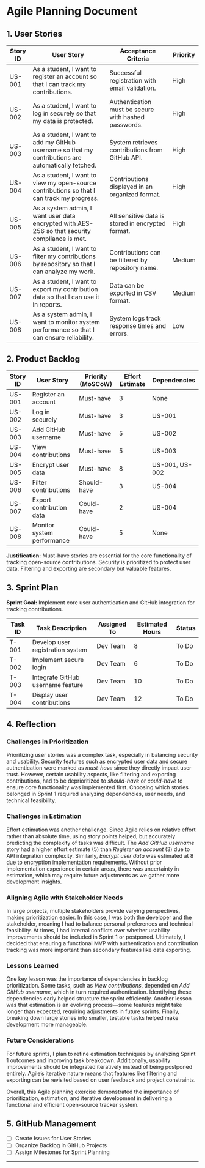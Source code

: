 # Agile Planning Document

## 1. User Stories

| Story ID | User Story | Acceptance Criteria | Priority |
|----------|-----------|----------------------|----------|
| US-001   | As a student, I want to register an account so that I can track my contributions. | Successful registration with email validation. | High |
| US-002   | As a student, I want to log in securely so that my data is protected. | Authentication must be secure with hashed passwords. | High |
| US-003   | As a student, I want to add my GitHub username so that my contributions are automatically fetched. | System retrieves contributions from GitHub API. | High |
| US-004   | As a student, I want to view my open-source contributions so that I can track my progress. | Contributions displayed in an organized format. | High |
| US-005   | As a system admin, I want user data encrypted with AES-256 so that security compliance is met. | All sensitive data is stored in encrypted format. | High |
| US-006   | As a student, I want to filter my contributions by repository so that I can analyze my work. | Contributions can be filtered by repository name. | Medium |
| US-007   | As a student, I want to export my contribution data so that I can use it in reports. | Data can be exported in CSV format. | Medium |
| US-008   | As a system admin, I want to monitor system performance so that I can ensure reliability. | System logs track response times and errors. | Low |

## 2. Product Backlog

| Story ID | User Story | Priority (MoSCoW) | Effort Estimate | Dependencies |
|----------|-----------|------------------|----------------|--------------|
| US-001   | Register an account | Must-have | 3 | None |
| US-002   | Log in securely | Must-have | 3 | US-001 |
| US-003   | Add GitHub username | Must-have | 5 | US-002 |
| US-004   | View contributions | Must-have | 5 | US-003 |
| US-005   | Encrypt user data | Must-have | 8 | US-001, US-002 |
| US-006   | Filter contributions | Should-have | 3 | US-004 |
| US-007   | Export contribution data | Could-have | 2 | US-004 |
| US-008   | Monitor system performance | Could-have | 5 | None |

**Justification:** Must-have stories are essential for the core functionality of tracking open-source contributions. Security is prioritized to protect user data. Filtering and exporting are secondary but valuable features.

## 3. Sprint Plan

**Sprint Goal:** Implement core user authentication and GitHub integration for tracking contributions.

| Task ID  | Task Description | Assigned To | Estimated Hours | Status |
|----------|-----------------|-------------|----------------|--------|
| T-001    | Develop user registration system | Dev Team | 8 | To Do |
| T-002    | Implement secure login | Dev Team | 6 | To Do |
| T-003    | Integrate GitHub username feature | Dev Team | 10 | To Do |
| T-004    | Display user contributions | Dev Team | 12 | To Do |

## 4. Reflection

### **Challenges in Prioritization**
Prioritizing user stories was a complex task, especially in balancing security and usability. Security features such as encrypted user data and secure authentication were marked as *must-have* since they directly impact user trust. However, certain usability aspects, like filtering and exporting contributions, had to be deprioritized to *should-have* or *could-have* to ensure core functionality was implemented first. Choosing which stories belonged in Sprint 1 required analyzing dependencies, user needs, and technical feasibility.

### **Challenges in Estimation**
Effort estimation was another challenge. Since Agile relies on relative effort rather than absolute time, using story points helped, but accurately predicting the complexity of tasks was difficult. The *Add GitHub username* story had a higher effort estimate (5) than *Register an account* (3) due to API integration complexity. Similarly, *Encrypt user data* was estimated at 8 due to encryption implementation requirements. Without prior implementation experience in certain areas, there was uncertainty in estimation, which may require future adjustments as we gather more development insights.

### **Aligning Agile with Stakeholder Needs**
In large projects, multiple stakeholders provide varying perspectives, making prioritization easier. In this case, I was both the developer and the stakeholder, meaning I had to balance personal preferences and technical feasibility. At times, I had internal conflicts over whether usability improvements should be included in Sprint 1 or postponed. Ultimately, I decided that ensuring a functional MVP with authentication and contribution tracking was more important than secondary features like data exporting.

### **Lessons Learned**
One key lesson was the importance of dependencies in backlog prioritization. Some tasks, such as *View contributions*, depended on *Add GitHub username*, which in turn required authentication. Identifying these dependencies early helped structure the sprint efficiently. Another lesson was that estimation is an evolving process—some features might take longer than expected, requiring adjustments in future sprints. Finally, breaking down large stories into smaller, testable tasks helped make development more manageable.

### **Future Considerations**
For future sprints, I plan to refine estimation techniques by analyzing Sprint 1 outcomes and improving task breakdown. Additionally, usability improvements should be integrated iteratively instead of being postponed entirely. Agile’s iterative nature means that features like filtering and exporting can be revisited based on user feedback and project constraints. 

Overall, this Agile planning exercise demonstrated the importance of prioritization, estimation, and iterative development in delivering a functional and efficient open-source tracker system.

## 5. GitHub Management
- [ ] Create Issues for User Stories
- [ ] Organize Backlog in GitHub Projects
- [ ] Assign Milestones for Sprint Planning

---


